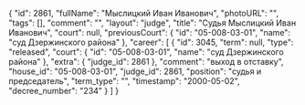{
    "id": 2861,
    "fullName": "Мыслицкий Иван Иванович",
    "photoURL": "",
    "tags": [],
    "comment": "",
    "layout": "judge",
    "title": "Судья Мыслицкий Иван Иванович",
    "court": null,
    "previousCourt": {
        "id": "05-008-03-01",
        "name": "суд Дзержинского района"
    },
    "career": [
        {
            "id": 3045,
            "term": null,
            "type": "released",
            "court": {
                "id": "05-008-03-01",
                "name": "суд Дзержинского района"
            },
            "extra": {
                "judge_id": 2861
            },
            "comment": "выход в отставку",
            "house_id": "05-008-03-01",
            "judge_id": 2861,
            "position": "судья и председатель",
            "term_type": "",
            "timestamp": "2000-05-02",
            "decree_number": "234"
        }
    ]
}
